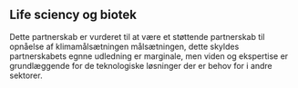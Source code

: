 ## Life sciency og biotek

Dette partnerskab er vurderet til at være et støttende partnerskab til opnåelse af klimamålsætningen målsætningen, dette skyldes partnerskabets egnne udledning er marginale, men viden og ekspertise er grundlæggende for de teknologiske løsninger der er behov for i andre sektorer. 
